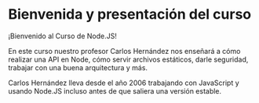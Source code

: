 # Bienvenida y presentación del curso

¡Bienvenido al Curso de Node.JS!

En este curso nuestro profesor Carlos Hernández nos enseñará a cómo realizar una API en Node, cómo servir archivos estáticos, darle seguridad, trabajar con una buena arquitectura y más.

Carlos Hernández lleva desde el año 2006 trabajando con JavaScript y usando Node.JS incluso antes de que saliera una versión estable.
